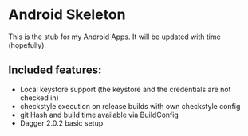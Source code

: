 Android Skeleton
================

This is the stub for my Android Apps. It will be updated with time (hopefully).

Included features:
------------------
+ Local keystore support (the keystore and the credentials are not checked in)
+ checkstyle execution on release builds with own checkstyle config
+ git Hash and build time available via BuildConfig
+ Dagger 2.0.2 basic setup

